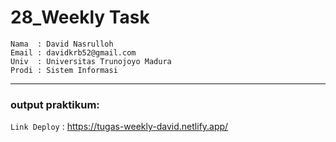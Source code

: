# 28_Weekly Task

```
Nama  : David Nasrulloh
Email : davidkrb52@gmail.com
Univ  : Universitas Trunojoyo Madura
Prodi : Sistem Informasi
```

---

### output praktikum:

`Link Deploy` : https://tugas-weekly-david.netlify.app/
